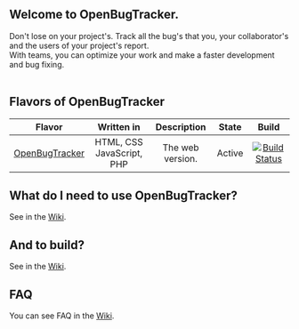 Welcome to OpenBugTracker.
-
Don't lose on your project's. Track all the bug's that you, your collaborator's and the users of your project's report.<br>
With teams, you can optimize your work and make a faster development and bug fixing.
<br><br>

Flavors of OpenBugTracker
-
| Flavor | Written in | Description | State | Build |
| :-: | :-: | :-: | :-: | :-: |
| <a href="#welcome-to-openbugtracker">OpenBugTracker</a> | HTML, CSS <br> JavaScript, PHP | The web version. | Active | [![Build Status](https://snap-ci.com/Hugao/OpenBugTracker/branch/nightly/build_image)](https://snap-ci.com/Hugao/OpenBugTracker/branch/nightly) |

What do I need to use OpenBugTracker?
-
See in the [Wiki](https://github.com/Hugao/OpenBugTracker/wiki/Using-OpenBugTracker).


And to build?
-
See in the [Wiki](https://github.com/Hugao/OpenBugTracker/wiki/Build-OpenBugTracker).

FAQ
-
You can see FAQ in the [Wiki](https://github.com/Hugao/OpenBugTracker/wiki/FAQ).
